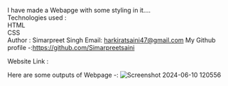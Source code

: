 I have made a Webapge with some styling in it....<br>
Technologies used :<br>
HTML<br>
CSS<br>
Author : Simarpreet Singh Email: harkiratsaini47@gmail.com
My Github profile -:https://github.com/Simarpreetsaini

Website Link :

Here are some outputs of Webpage -:
![Screenshot 2024-06-10 120556](https://github.com/user-attachments/assets/575a5945-2505-40b8-814c-9cf5522dd559)
